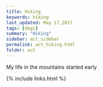 ```yaml
---
title: Hiking
keywords: hiking
last_updated: May 17,2017
tags: [dogs]
summary: "Hiking"
sidebar: act_sidebar
permalink: act_hiking.html
folder: act
---
```

My life in the mountains started early



{% include links.html %}
